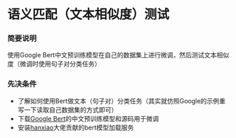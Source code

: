 # 语义匹配（文本相似度）测试
### 简要说明
使用Google Bert中文预训练模型在自己的数据集上进行微调，然后测试文本相似度（微调时使用句子对分类任务）
### 先决条件
- 了解如何使用Bert做文本（句子对）分类任务（其实就仿照Google的示例重写一下读取自己数据集的方式即可）
- 下载[Google Bert](https://github.com/google-research/bert)的中文预训练模型和源码用于微调
- 安装[hanxiao](https://github.com/hanxiao/bert-as-service#training-a-text-classifier-using-bert-features-and-tfestimator-api)大佬贡献的bert模型加载服务


